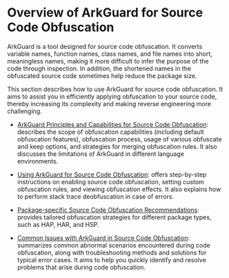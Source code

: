 # Overview of ArkGuard for Source Code Obfuscation

ArkGuard is a tool designed for source code obfuscation. It converts variable names, function names, class names, and file names into short, meaningless names, making it more difficult to infer the purpose of the code through inspection. In addition, the shortened names in the obfuscated source code sometimes help reduce the package size.

This section describes how to use ArkGuard for source code obfuscation. It aims to assist you in efficiently applying obfuscation to your source code, thereby increasing its complexity and making reverse engineering more challenging.

- [ArkGuard Principles and Capabilities for Source Code Obfuscation](source-obfuscation.md): describes the scope of obfuscation capabilities (including default obfuscation features), obfuscation process, usage of various obfuscate and keep options, and strategies for merging obfuscation rules. It also discusses the limitations of ArkGuard in different language environments.

- [Using ArkGuard for Source Code Obfuscation](source-obfuscation-guide.md): offers step-by-step instructions on enabling source code obfuscation, setting custom obfuscation rules, and viewing obfuscation effects. It also explains how to perform stack trace deobfuscation in case of errors.

- [Package-specific Source Code Obfuscation Recommendations](source-obfuscation-practice.md): provides tailored obfuscation strategies for different package types, such as HAP, HAR, and HSP.
- [Common Issues with ArkGuard in Source Code Obfuscation](source-obfuscation-questions.md): summarizes common abnormal scenarios encountered during code obfuscation, along with troubleshooting methods and solutions for typical error cases. It aims to help you quickly identify and resolve problems that arise during code obfuscation.
